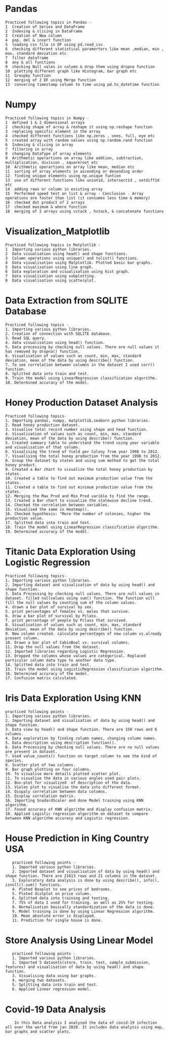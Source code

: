 # Pandas
 
    Practiced following topics in Pandas -
    1  Creation of Series and DataFrame
    2  Indexing & slicing in DataFrame
    3  Creation of New column
    4  pop, del & insert function
    5  loading csv file in DF using pd.read_csv
    6  checking different statistical paramerters like mean ,median, min , max, standard deviation etc
    7  filter dataframe
    8  any & all functions
    9  checking Null vales in column & drop them using dropna function
    10  plotting different graph like Histogram, bar graph etc
    11  Groupby function
    12  merging of 2 DF using Merge function
    13  convering timestamp column to time using pd.to_datetime function

# Numpy
    Practiced following topics in Numpy -
    1  defined 1 & 2 dimensional arrays
    2  checking shape of array & reshape it using np.reshape function
    3  replacing specific element in the array
    4  checked different functions like np.zeros , ones, full, eye etc
    5  created array with random values using np.random.rand function
    6  Indexing & slicing in array
    7  filtering in array
    8  changing DataType of array elements
    9  Arithmetic operartions on array like addtion, subtraction, multiplication, division , squareroot etc
    10  Arithmetic operartions on array like mean, median etc
    11  sorting of array elements in ascending or desending order
    12  finding unique elements using np.unique funtion
    13  use of different functions like union1d, intersect1d , setdiff1d etc
    14  adding rows or column in existing array
    15  Performed speed test on list & array - Conclusion - Array operations are faster than list (it consumes less time & memory)
    16  checked dot product of 2 arrays
    17  checked maximum & where function
    18  merging of 2 arrays using vstack , hstack, & concatenate functions

# Visualization_Matplotlib
    Practiced following topics in Matplotlib -
    1  Importing various python libraries.
    2  Data visualsation using head() and shape functions.
    3  Column operations using unique() and tolist() functions.
    4  Data visualisation using Matplotlib. Plotted basic bar graphs.
    5  Data visualisation using line graph.
    6  Data exploration and visualisation using hist graph.
    7  Data visualisation using subplotting.
    8  Data visualisation using scatterplot.
   
# Data Extraction from SQLITE Database
    Practiced following topics -
    1. Importing various python libraries.
    2. Creation of connection with SQLITE database.
    3. Read SQL query.
    4. data visualisation using head() function.
    5. Data processing by checking null values. There are null values it has removed by dropna() function.
    6. Visualisation of values such as count, min, max, standard deviation, mean of the data by using describe() function.
    7. To see correlation between columns in the dataset I used corr() function.
    8. Splitted data into train and test.
    9. Train the model using LinearRegression classification algorithm.
    10. Determined accuracy of the model.

#  Honey Production Dataset Analysis
    Practiced following topics-
    1. Importing pandas, numpy, matplotlib,seaborn python libraries.
    2. Read honey production dataset.
    3. Visualise total record number using shape and head function.
    4. Visualisation of values such as count, min, max, standard deviation, mean of the data by using describe() function.
    5. Created summary table to understand the trend using year variable and visualisation of that column.
    6. Visualising the trend of Yield per Colony from year 1998 to 2012.
    7. Visualising the total honey production from the year 1998 to 2012.
    8. Group the dataset by states and using sum method to get the total honey product.
    9. Created a Bar chart to visualize the total honey production by states.
    10. Created a table to find out maximum production value from the states.
    11. Created a table to find out minimum production value from the states.
    12. Merging the Max Prod and Min Prod varible to find the range.
    13. Created a Bar chart to visualize the statewise decline trend.
    14. Checked the correlation between variables.
    15. Visualised the same in Heatmap().
    16. Checked hypothesis: "More the number of colonies, higher the production value.
    17. Splitted data into train and test.
    18. Train the model using LinearRegression classification algorithm.
    19. Determined accuracy of the model.
  
#  Titanic Data Exploration Using Logistic Regression
    Practiced following topics-
    1. Importing various python libraries.
    2. Importing dataset and visualisation of data by using head() and shape function.
    3. Data Processing by checking null values. There are null values in dataset. filled nullvalues using sum() function. The function will fill the null values by counting sum of the column values.
    4. drawn a bar plot of survival by sex.
    5. print percentages of females vs. males that survive.
    6. draw a bar plot of survival by Pclass.
    7. print percentage of people by Pclass that survived.
    8. Visualisation of values such as count, min, max, standard deviation, mean of the data by using describe() function.
    9. New column created. calculate percentages of new column vs.already present column.
    10. Drawn a bar plot of CabinBool vs. survival columns.
    11. Drop the null values from the dataset.
    12. Imported libraries regarding Logistic Regression.
    13. Dropped the columns whose values are categorical. Replaced particular column data type to another data type.
    14. Splitted data into train and test.
    15. Train the model using LogisticRegression classification algorithm.
    16. Determined accuracy of the model.
    17. Confusion matrix calculated.

#  Iris Data Exploration Using KNN
    practiced following points - 
    1. Importing various python libraries.
    2. Importing dataset and visualisation of data by using head() and shape function.
    3. Data view by head() and shape function. There are 150 rows and 6 columns.
    4. Data exploration by finding column names, changing column names.
    5. Data description using description function().
    6. Data Processing by checking null values. There are no null values are present in dataset.
    7. Used value_counts() function on target column to see the kind of species.
    8. Scatter plot of two columns.
    9. Bar graph plotting on four columns.
    10. To visualise more details plotted scatter plot.
    11. To visualise the data in various angles used pair plots.
    12. Box-plot for visualized  of description of the data.
    13. Violen plot to visualise the data into different format.
    14. Dispaly correlation between data columns.
    15. Display correlation matrix.
    16. Importing SnadardScaler and done Model training using KNN algorithm.
    17. Found accuracy of KNN algorithm and display confusion matrix.
    18. Applied Logistic regression algorithm on dataset to compare between KNN algorithm accuracy and Logistic regression.

#  House Prediction in King Country USA
       practiced following points - 
       1. Imported various python libraries.
       2. Imported dataset and visualisation of data by using head() and shape function. There are 21613 rows and 21 columns in the dataset.
       3. Exploratory data analysis is done by using describe(), info(), isnull().sum() functions.
       4. Ploted Boxplot to see prices of bedrooms.
       5. Ploted distplot on price column.
       6. Splitted data into training and testing.
       7. 75% of data I used for training. as well as 25% for testing.
       8. Normalisation basically standardization of the data is done.
       9. Model training is done by using Linear Regression algorithm.
       10. Mean absolute error is displayed.
       11. Prediction for single house is done.
#   Store Analysis Using Linear Model
       practiced following points - 
       1. Imported various python libraries.
       2. Imported 5 datasets(store, train. test, sample_submission, features) and visualisation of data by using head() and shape function.
       3. Visualising data using bar graphs.
       4. merging two datasets.
       5. Splitting data into train and test.
       6. Applied Linear regression model.
#  Covid-19 Data Analysis
        In this Data analysis I analysed the data of covid-19 infection all over the world from jan 2020. It includes data analysis using map, bar graphs and scatter plots.
